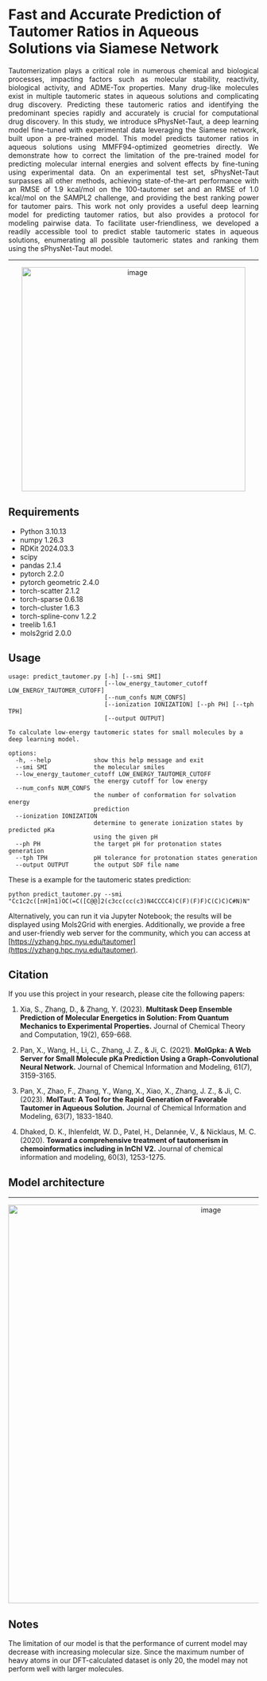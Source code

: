 # Fast and Accurate Prediction of Tautomer Ratios in Aqueous Solutions via Siamese Network

<p align="justify">
Tautomerization plays a critical role in numerous chemical and biological processes, impacting factors such as molecular stability, reactivity, biological activity, and ADME-Tox properties. Many drug-like molecules exist in multiple tautomeric states in aqueous solutions and complicating drug discovery. Predicting these tautomeric ratios and identifying the predominant species rapidly and accurately is crucial for computational drug discovery. In this study, we introduce sPhysNet-Taut, a deep learning model fine-tuned with experimental data leveraging the Siamese network, built upon a pre-trained model. This model predicts tautomer ratios in aqueous solutions using MMFF94-optimized geometries directly. We demonstrate how to correct the limitation of the pre-trained model for predicting molecular internal energies and solvent effects by fine-tuning using experimental data. On an experimental test set, sPhysNet-Taut surpasses all other methods, achieving state-of-the-art performance with an RMSE of 1.9 kcal/mol on the 100-tautomer set and an RMSE of 1.0 kcal/mol on the SAMPL2 challenge, and providing the best ranking power for tautomer pairs. This work not only provides a useful deep learning model for predicting tautomer ratios, but also provides a protocol for modeling pairwise data. To facilitate user-friendliness, we developed a readily accessible tool to predict stable tautomeric states in aqueous solutions, enumerating all possible tautomeric states and ranking them using the sPhysNet-Taut model.
</p>

---
<div align="center">
    <img src="https://github.com/xiaolinpan/sPhysNet-Taut/blob/main/images/TOC.png" alt="image" width="450"/>
</div>

## Requirements

* Python 3.10.13
* numpy 1.26.3
* RDKit 2024.03.3
* scipy 
* pandas 2.1.4
* pytorch 2.2.0
* pytorch geometric 2.4.0
* torch-scatter 2.1.2
* torch-sparse 0.6.18
* torch-cluster 1.6.3
* torch-spline-conv 1.2.2
* treelib 1.6.1
* mols2grid 2.0.0

## Usage

```
usage: predict_tautomer.py [-h] [--smi SMI]
                           [--low_energy_tautomer_cutoff LOW_ENERGY_TAUTOMER_CUTOFF]
                           [--num_confs NUM_CONFS]
                           [--ionization IONIZATION] [--ph PH] [--tph TPH]
                           [--output OUTPUT]

To calculate low-energy tautomeric states for small molecules by a deep learning model.

options:
  -h, --help            show this help message and exit
  --smi SMI             the molecular smiles
  --low_energy_tautomer_cutoff LOW_ENERGY_TAUTOMER_CUTOFF
                        the energy cutoff for low energy
  --num_confs NUM_CONFS
                        the number of conformation for solvation energy
                        prediction
  --ionization IONIZATION
                        determine to generate ionization states by predicted pKa
                        using the given pH
  --ph PH               the target pH for protonation states generation
  --tph TPH             pH tolerance for protonation states generation
  --output OUTPUT       the output SDF file name

```
These is a example for the tautomeric states prediction:
```
python predict_tautomer.py --smi "Cc1c2c([nH]n1)OC(=C([C@@]2(c3cc(cc(c3)N4CCCC4)C(F)(F)F)C(C)C)C#N)N"
```

Alternatively, you can run it via Jupyter Notebook; the results will be displayed using Mols2Grid with energies. Additionally, we provide a free and user-friendly web server for the community, which you can access at [https://yzhang.hpc.nyu.edu/tautomer](https://yzhang.hpc.nyu.edu/tautomer).

## Citation
If you use this project in your research, please cite the following papers:

1. Xia, S., Zhang, D., & Zhang, Y. (2023). **Multitask Deep Ensemble Prediction of Molecular Energetics in Solution: From Quantum Mechanics to Experimental Properties.** Journal of Chemical Theory and Computation, 19(2), 659-668.

2. Pan, X., Wang, H., Li, C., Zhang, J. Z., & Ji, C. (2021). **MolGpka: A Web Server for Small Molecule pKa Prediction Using a Graph-Convolutional Neural Network.** Journal of Chemical Information and Modeling, 61(7), 3159-3165.
 
3. Pan, X., Zhao, F., Zhang, Y., Wang, X., Xiao, X., Zhang, J. Z., & Ji, C. (2023). **MolTaut: A Tool for the Rapid Generation of Favorable Tautomer in Aqueous Solution.** Journal of Chemical Information and Modeling, 63(7), 1833-1840.

4. Dhaked, D. K., Ihlenfeldt, W. D., Patel, H., Delannée, V., & Nicklaus, M. C. (2020). **Toward a comprehensive treatment of tautomerism in chemoinformatics including in InChI V2.** Journal of chemical information and modeling, 60(3), 1253-1275.

## Model architecture

---
<div align="center">
    <img src="https://github.com/xiaolinpan/sPhysNet-Taut/blob/main/images/p6.png" alt="image" width="800"/>
</div>

## Notes

The limitation of our model is that the performance of current model may decrease with increasing molecular size. Since the maximum number of heavy atoms in our DFT-calculated dataset is only 20, the model may not perform well with larger molecules.
